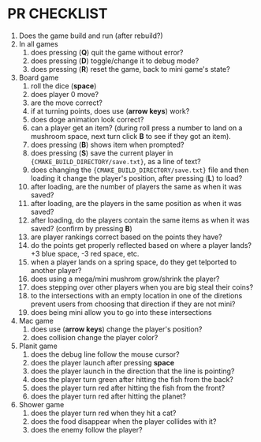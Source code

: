 # PR CHECKLIST

1. Does the game build and run (after rebuild?)
2. In all games
   1. does pressing (**Q**) quit the game without error?
   2. does pressing (**D**) toggle/change it to debug mode?
   3. does pressing (**R**) reset the game, back to mini game's state?
3. Board game    
   1. roll the dice (**space**)
   2. does player 0 move?
   3. are the move correct?
   4. if at turning points, does use (**arrow keys**) work?
   5. does doge animation look correct?
   6. can a player get an item? (during roll press a number to land on a mushroom space, next turn click **B** to see if they got an item).
   6. does pressing (**B**) shows item when prompted? 
   7. does pressing (**S**) save the current player in `{CMAKE_BUILD_DIRECTORY/save.txt}`, as a line of text?
   8. does changing the `{CMAKE_BUILD_DIRECTORY/save.txt}` file and then loading it change the player's position, after pressing (**L**) to load?
   9. after loading, are the number of players the same as when it was saved?
   10. after loading, are the players in the same position as when it was saved?
   11. after loading, do the players contain the same items as when it was saved? (confirm by pressing **B**)
   12. are player rankings correct based on the points they have?
   13. do the points get properly reflected based on where a player lands? +3 blue space, -3 red space, etc.
   14. when a player lands on a spring space, do they get telported to another player?
   15. does using a mega/mini mushrom grow/shrink the player?
   16. does stepping over other players when you are big steal their coins?
   17. to the intersections with an empty location in one of the diretions prevent users from choosing that direction if they are not mini?
   18. does being mini allow you to go into these intersections
4. Mac game
   1. does use (**arrow keys**) change the player's position?
   2. does collision change the player color?
5. Planit game
   1. does the debug line follow the mouse cursor?
   2. does the player launch after pressing **space**
   3. does the player launch in the direction that the line is pointing?
   4. does the player turn green after hitting the fish from the back?
   5. does the player turn red after hitting the fish from the front?
   6. does the player turn red after hitting the planet?
6. Shower game
   1. does the player turn red when they hit a cat?
   2. does the food disappear when the player collides with it?
   3. does the enemy follow the player?
